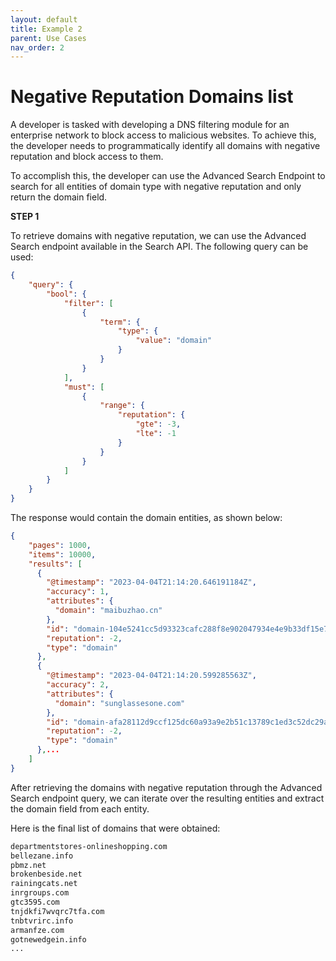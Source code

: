 ```yaml
---
layout: default
title: Example 2
parent: Use Cases
nav_order: 2
---
```


# Negative Reputation Domains list

A developer is tasked with developing a DNS filtering module for an enterprise network to block access to malicious websites. To achieve this, the developer needs to programmatically identify all domains with negative reputation and block access to them.

To accomplish this, the developer can use the Advanced Search Endpoint to search for all entities of domain type with negative reputation and only return the domain field.


**STEP 1** 

To retrieve domains with negative reputation, we can use the Advanced Search endpoint available in the Search API. The following query can be used:

```json
{
    "query": {
        "bool": {
            "filter": [
                {
                    "term": {
                        "type": {
                            "value": "domain"
                        }
                    }
                }
            ],
            "must": [
                {
                    "range": {
                        "reputation": {
                            "gte": -3,
                            "lte": -1
                        }
                    }
                }
            ]
        }
    }
}

```

The response would contain the domain entities, as shown below:

```json
{
    "pages": 1000,
    "items": 10000,
    "results": [
      {
        "@timestamp": "2023-04-04T21:14:20.646191184Z",
        "accuracy": 1,
        "attributes": {
          "domain": "maibuzhao.cn"
        },
        "id": "domain-104e5241cc5d93323cafc288f8e902047934e4e9b33df15e7ddcdc4103ddf3e6",
        "reputation": -2,
        "type": "domain"
      },
      {
        "@timestamp": "2023-04-04T21:14:20.599285563Z",
        "accuracy": 2,
        "attributes": {
          "domain": "sunglassesone.com"
        },
        "id": "domain-afa28112d9ccf125dc60a93a9e2b51c13789c1ed3c52dc29ae77ebbd25697db3",
        "reputation": -2,
        "type": "domain"
      },...
    ]
}
```

After retrieving the domains with negative reputation through the Advanced Search endpoint query, we can iterate over the resulting entities and extract the domain field from each entity.

Here is the final list of domains that were obtained:
```txt
departmentstores-onlineshopping.com
bellezane.info
pbmz.net
brokenbeside.net
rainingcats.net
inrgroups.com
gtc3595.com
tnjdkfi7wvqrc7tfa.com
tnbtvrirc.info
armanfze.com
gotnewedgein.info
...
```